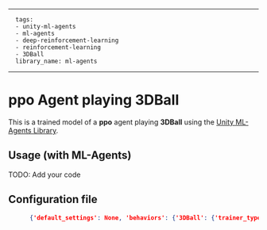 
---
      tags:
      - unity-ml-agents
      - ml-agents
      - deep-reinforcement-learning
      - reinforcement-learning
      - 3DBall
      library_name: ml-agents
---
    
  # **ppo** Agent playing **3DBall**
  This is a trained model of a **ppo** agent playing **3DBall** using the [Unity ML-Agents Library](https://github.com/Unity-Technologies/ml-agents).
  
  ## Usage (with ML-Agents)
  TODO: Add your code
  
 ## Configuration file
```json
      {'default_settings': None, 'behaviors': {'3DBall': {'trainer_type': 'ppo', 'hyperparameters': {'batch_size': 64, 'buffer_size': 12000, 'learning_rate': 0.0003, 'beta': 0.001, 'epsilon': 0.2, 'lambd': 0.99, 'num_epoch': 3, 'learning_rate_schedule': 'linear', 'beta_schedule': 'linear', 'epsilon_schedule': 'linear'}, 'network_settings': {'normalize': True, 'hidden_units': 128, 'num_layers': 2, 'vis_encode_type': 'simple', 'memory': None, 'goal_conditioning_type': 'hyper', 'deterministic': False}, 'reward_signals': {'extrinsic': {'gamma': 0.99, 'strength': 1.0, 'network_settings': {'normalize': False, 'hidden_units': 128, 'num_layers': 2, 'vis_encode_type': 'simple', 'memory': None, 'goal_conditioning_type': 'hyper', 'deterministic': False}}}, 'init_path': None, 'keep_checkpoints': 5, 'checkpoint_interval': 500000, 'max_steps': 500000, 'time_horizon': 1000, 'summary_freq': 12000, 'threaded': False, 'self_play': None, 'behavioral_cloning': None}}, 'env_settings': {'env_path': None, 'env_args': None, 'base_port': 5005, 'num_envs': 1, 'num_areas': 1, 'seed': -1, 'max_lifetime_restarts': 10, 'restarts_rate_limit_n': 1, 'restarts_rate_limit_period_s': 60}, 'engine_settings': {'width': 84, 'height': 84, 'quality_level': 5, 'time_scale': 20, 'target_frame_rate': -1, 'capture_frame_rate': 60, 'no_graphics': False}, 'environment_parameters': None, 'checkpoint_settings': {'run_id': 'fullTestHF', 'initialize_from': None, 'load_model': False, 'resume': False, 'force': False, 'train_model': False, 'inference': False, 'results_dir': 'results'}, 'torch_settings': {'device': None}, 'debug': False}
```
      